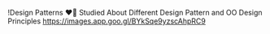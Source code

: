  !Design Patterns ❤️‍🔥
 Studied About Different Design Pattern and OO Design Principles
https://images.app.goo.gl/BYkSqe9yzscAhpRC9
